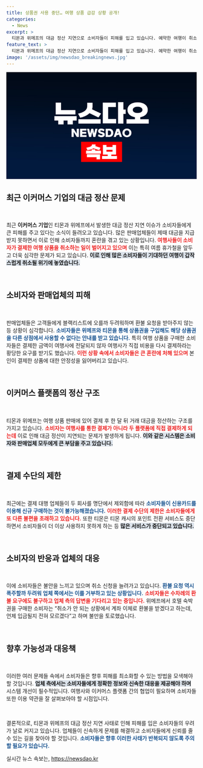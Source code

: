 ```yaml
---
title: 상품권 사용 중단… 여행 상품 급감 상황 공개!
categories:
  - News
excerpt: >
  티몬과 위메프의 대금 정산 지연으로 소비자들이 피해를 입고 있습니다. 예약한 여행이 취소될 위험에 처한 고객들, 상품권 사용 제한 등의 혼란이 이어지고 있습니다. 이커머스 대란의 실상이 궁금하다면 클릭하세요!
feature_text: >
  티몬과 위메프의 대금 정산 지연으로 소비자들이 피해를 입고 있습니다. 예약한 여행이 취소될 위험에 처한 고객들, 상품권 사용 제한 등의 혼란이 이어지고 있습니다. 이커머스 대란의 실상이 궁금하다면 클릭하세요!
image: '/assets/img/newsdao_breakingnews.jpg'
---
```


<p><img src="/assets/img/newsdao_breakingnews.jpg" alt="implanttips 속보" /></p>

<h2 data-ke-size="size26">최근 이커머스 기업의 대금 정산 문제</h2>

<p data-ke-size="size16">&nbsp;</p>

<p>최근 <b>이커머스 기업</b>인 티몬과 위메프에서 발생한 대금 정산 지연 이슈가 소비자들에게 큰 피해를 주고 있다는 소식이 들려오고 있습니다. 많은 판매업체들이 제때 대금을 지급받지 못하면서 이로 인해 소비자들까지 혼란을 겪고 있는 상황입니다. <b><span style="color: #ee2323;">여행사들이 소비자가 결제한 여행 상품을 취소하는 일이 벌어지고 있으며</span></b> 이는 특히 여름 휴가철을 앞두고 더욱 심각한 문제가 되고 있습니다. <b><span style="background-color: #21538527;">이로 인해 많은 소비자들이 기대하던 여행이 갑작스럽게 취소될 위기에 놓였습니다.</span></b> </p>

<p data-ke-size="size16">&nbsp;</p>

<h2 data-ke-size="size26">소비자와 판매업체의 피해</h2>

<p data-ke-size="size16">&nbsp;</p>

<p>판매업체들은 고객들에게 블랙리스트에 오를까 두려워하며 환불 요청을 받아주지 않는 등 상황이 심각합니다. <b><span style="color: #1a5490;">소비자들은 위메프와 티몬을 통해 상품권을 구입해도 해당 상품권을 다른 상점에서 사용할 수 없다는 안내를 받고 있습니다.</span></b> 특히 여행 상품을 구매한 소비자들은 결제한 금액이 여행사에 전달되지 않자 여행사가 직접 비용을 다시 결제하라는 황당한 요구를 받기도 했습니다. <b><span style="color: #ee2323;">이런 상황 속에서 소비자들은 큰 혼란에 처해 있으며</span></b> 본인이 결제한 상품에 대한 안정성을 잃어버리고 있습니다.</p>

<p data-ke-size="size16">&nbsp;</p>

<h2 data-ke-size="size26">이커머스 플랫폼의 정산 구조</h2>

<p data-ke-size="size16">&nbsp;</p>

<p>티몬과 위메프는 여행 상품 판매에 있어 결제 후 한 달 뒤 거래 대금을 정산하는 구조를 가지고 있습니다. <b><span style="color: #ee2323;">소비자는 여행사를 통한 결제가 아니라 두 플랫폼에 직접 결제하게 되는데</span></b> 이로 인해 대금 정산이 지연되는 문제가 발생하게 됩니다. <b><span style="background-color: #21538527;">이와 같은 시스템은 소비자와 판매업체 모두에게 큰 부담을 주고 있습니다.</span></b></p>

<p data-ke-size="size16">&nbsp;</p>

<h2 data-ke-size="size26">결제 수단의 제한</h2>

<p data-ke-size="size16">&nbsp;</p>

<p>최근에는 결제 대행 업체들이 두 회사를 명단에서 제외함에 따라 <b><span style="color: #1a5490;">소비자들이 신용카드를 이용해 신규 구매하는 것이 불가능해졌습니다.</span></b> <b><span style="color: #ee2323;">이러한 결제 수단의 제한은 소비자들에게 또 다른 불편을 초래하고 있습니다.</span></b> 또한 티몬은 티몬 캐시의 포인트 전환 서비스도 중단하면서 소비자들이 더 이상 사용하지 못하게 하는 등 <b><span style="background-color: #21538527;">많은 서비스가 중단되고 있습니다.</span></b></p>

<p data-ke-size="size16">&nbsp;</p>

<h2 data-ke-size="size26">소비자의 반응과 업체의 대응</h2>

<p data-ke-size="size16">&nbsp;</p>

<p>이에 소비자들은 불안을 느끼고 있으며 취소 신청을 늘려가고 있습니다. <b><span style="color: #1a5490;">환불 요청 역시 폭주할까 두려워 업체 쪽에서는 이를 거부하고 있는 상황입니다.</span></b> <b><span style="color: #ee2323;">소비자들은 수차례의 환불 요구에도 불구하고 업체 측의 답변을 기다리고 있는 중입니다.</span></b> 위메프에서 호텔 숙박권을 구매한 소비자는 “취소가 안 되는 상황에서 계좌 이체로 환불을 받겠다고 하는데, 언제 입금될지 전혀 모르겠다”고 하며 불만을 토로했습니다.</p>

<p data-ke-size="size16">&nbsp;</p>

<h2 data-ke-size="size26">향후 가능성과 대응책</h2>

<p data-ke-size="size16">&nbsp;</p>

<p>이러한 여러 문제들 속에서 소비자들은 향후 피해를 최소화할 수 있는 방법을 모색해야 할 것입니다. <b><span style="background-color: #21538527;">업체 측에서는 소비자들에게 정확한 정보와 신속한 대응을 제공해야 하며</span></b> 시스템 개선이 필수적입니다. 여행사와 이커머스 플랫폼 간의 협업이 필요하며 소비자들 또한 이용 약관을 잘 살펴보아야 할 시점입니다.</p>

<p data-ke-size="size16">&nbsp;</p>

<p>결론적으로, 티몬과 위메프의 대금 정산 지연 사태로 인해 피해를 입은 소비자들의 우려가 날로 커지고 있습니다. 업체들이 신속하게 문제를 해결하고 소비자들에게 신뢰를 줄 수 있는 길을 찾아야 할 것입니다. <b><span style="color: #1a5490;">소비자들은 향후 이러한 사태가 반복되지 않도록 주의할 필요가 있습니다.</span></b></p>
실시간 뉴스 속보는, <a href="https://newsdao.kr" rel="dofollow">https://newsdao.kr</a>


